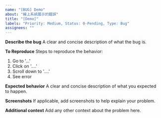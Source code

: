 ```yaml
---
name: "[BUG] Demo"
about: "線上系統展示的錯誤"
title: "[Demo]"
labels: "Priority: Medium, Status: 0-Pending, Type: Bug"
assignees: ""
---
```


**Describe the bug**
A clear and concise description of what the bug is.

**To Reproduce**
Steps to reproduce the behavior:

1. Go to '...'
2. Click on '....'
3. Scroll down to '....'
4. See error

**Expected behavior**
A clear and concise description of what you expected to happen.

**Screenshots**
If applicable, add screenshots to help explain your problem.

**Additional context**
Add any other context about the problem here.
